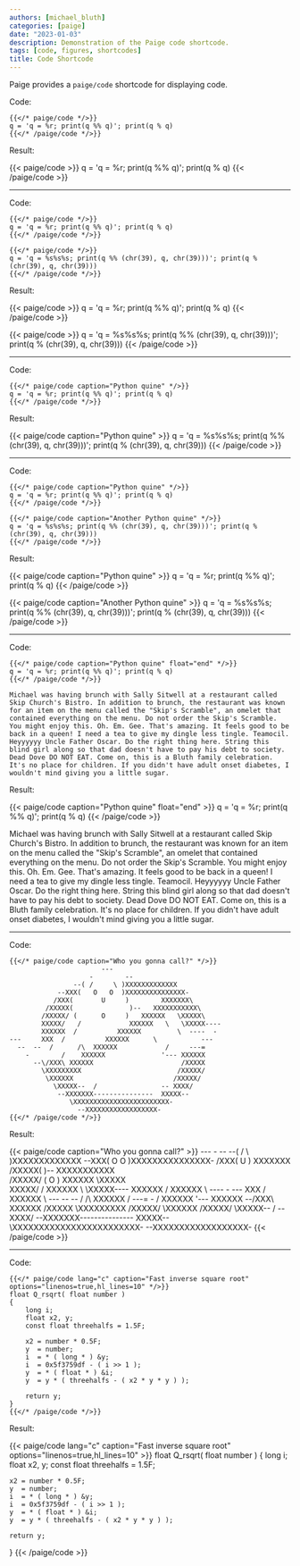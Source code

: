 ```yaml
---
authors: [michael_bluth]
categories: [paige]
date: "2023-01-03"
description: Demonstration of the Paige code shortcode.
tags: [code, figures, shortcodes]
title: Code Shortcode
---
```


Paige provides a `paige/code` shortcode for displaying code.

<!--more-->

Code:

```go-text-template
{{</* paige/code */>}}
q = 'q = %r; print(q %% q)'; print(q % q)
{{</* /paige/code */>}}
```

Result:

{{< paige/code >}}
q = 'q = %r; print(q %% q)'; print(q % q)
{{< /paige/code >}}

---

Code:

```go-text-template
{{</* paige/code */>}}
q = 'q = %r; print(q %% q)'; print(q % q)
{{</* /paige/code */>}}

{{</* paige/code */>}}
q = 'q = %s%s%s; print(q %% (chr(39), q, chr(39)))'; print(q % (chr(39), q, chr(39)))
{{</* /paige/code */>}}
```

Result:

{{< paige/code >}}
q = 'q = %r; print(q %% q)'; print(q % q)
{{< /paige/code >}}

{{< paige/code >}}
q = 'q = %s%s%s; print(q %% (chr(39), q, chr(39)))'; print(q % (chr(39), q, chr(39)))
{{< /paige/code >}}

---

Code:

```go-text-template
{{</* paige/code caption="Python quine" */>}}
q = 'q = %r; print(q %% q)'; print(q % q)
{{</* /paige/code */>}}
```

Result:

{{< paige/code caption="Python quine" >}}
q = 'q = %s%s%s; print(q %% (chr(39), q, chr(39)))'; print(q % (chr(39), q, chr(39)))
{{< /paige/code >}}

---

Code:

```go-text-template
{{</* paige/code caption="Python quine" */>}}
q = 'q = %r; print(q %% q)'; print(q % q)
{{</* /paige/code */>}}

{{</* paige/code caption="Another Python quine" */>}}
q = 'q = %s%s%s; print(q %% (chr(39), q, chr(39)))'; print(q % (chr(39), q, chr(39)))
{{</* /paige/code */>}}
```

Result:

{{< paige/code caption="Python quine" >}}
q = 'q = %r; print(q %% q)'; print(q % q)
{{< /paige/code >}}

{{< paige/code caption="Another Python quine" >}}
q = 'q = %s%s%s; print(q %% (chr(39), q, chr(39)))'; print(q % (chr(39), q, chr(39)))
{{< /paige/code >}}

---

Code:

```go-text-template
{{</* paige/code caption="Python quine" float="end" */>}}
q = 'q = %r; print(q %% q)'; print(q % q)
{{</* /paige/code */>}}

Michael was having brunch with Sally Sitwell at a restaurant called Skip Church's Bistro. In addition to brunch, the restaurant was known for an item on the menu called the "Skip's Scramble", an omelet that contained everything on the menu. Do not order the Skip's Scramble. You might enjoy this. Oh. Em. Gee. That's amazing. It feels good to be back in a queen! I need a tea to give my dingle less tingle. Teamocil. Heyyyyyy Uncle Father Oscar. Do the right thing here. String this blind girl along so that dad doesn't have to pay his debt to society. Dead Dove DO NOT EAT. Come on, this is a Bluth family celebration. It's no place for children. If you didn't have adult onset diabetes, I wouldn't mind giving you a little sugar.
```

Result:

{{< paige/code caption="Python quine" float="end" >}}
q = 'q = %r; print(q %% q)'; print(q % q)
{{< /paige/code >}}

Michael was having brunch with Sally Sitwell at a restaurant called Skip Church's Bistro. In addition to brunch, the restaurant was known for an item on the menu called the "Skip's Scramble", an omelet that contained everything on the menu. Do not order the Skip's Scramble. You might enjoy this. Oh. Em. Gee. That's amazing. It feels good to be back in a queen! I need a tea to give my dingle less tingle. Teamocil. Heyyyyyy Uncle Father Oscar. Do the right thing here. String this blind girl along so that dad doesn't have to pay his debt to society. Dead Dove DO NOT EAT. Come on, this is a Bluth family celebration. It's no place for children. If you didn't have adult onset diabetes, I wouldn't mind giving you a little sugar.

---

Code:

```go-text-template
{{</* paige/code caption="Who you gonna call?" */>}}
                       ---
                    -        --
                --( /     \ )XXXXXXXXXXXXX
            --XXX(   O   O  )XXXXXXXXXXXXXXX-
           /XXX(       U     )        XXXXXXX\
         /XXXXX(              )--   XXXXXXXXXXX\
        /XXXXX/ (      O     )   XXXXXX   \XXXXX\
        XXXXX/   /            XXXXXX   \   \XXXXX----
        XXXXXX  /          XXXXXX         \  ----  -
---     XXX  /          XXXXXX      \           ---
  --  --  /      /\  XXXXXX            /     ---=
    -        /    XXXXXX              '--- XXXXXX
      --\/XXX\ XXXXXX                      /XXXXX
        \XXXXXXXXX                        /XXXXX/
         \XXXXXX                         /XXXXX/
           \XXXXX--  /                -- XXXX/
            --XXXXXXX---------------  XXXXX--
               \XXXXXXXXXXXXXXXXXXXXXXXX-
                 --XXXXXXXXXXXXXXXXXX-
{{</* /paige/code */>}}
```

Result:

{{< paige/code caption="Who you gonna call?" >}}
                       ---
                    -        --
                --( /     \ )XXXXXXXXXXXXX
            --XXX(   O   O  )XXXXXXXXXXXXXXX-
           /XXX(       U     )        XXXXXXX\
         /XXXXX(              )--   XXXXXXXXXXX\
        /XXXXX/ (      O     )   XXXXXX   \XXXXX\
        XXXXX/   /            XXXXXX   \   \XXXXX----
        XXXXXX  /          XXXXXX         \  ----  -
---     XXX  /          XXXXXX      \           ---
  --  --  /      /\  XXXXXX            /     ---=
    -        /    XXXXXX              '--- XXXXXX
      --\/XXX\ XXXXXX                      /XXXXX
        \XXXXXXXXX                        /XXXXX/
         \XXXXXX                         /XXXXX/
           \XXXXX--  /                -- XXXX/
            --XXXXXXX---------------  XXXXX--
               \XXXXXXXXXXXXXXXXXXXXXXXX-
                 --XXXXXXXXXXXXXXXXXX-
{{< /paige/code >}}

---

Code:

```go-text-template
{{</* paige/code lang="c" caption="Fast inverse square root" options="linenos=true,hl_lines=10" */>}}
float Q_rsqrt( float number )
{
	long i;
	float x2, y;
	const float threehalfs = 1.5F;

	x2 = number * 0.5F;
	y  = number;
	i  = * ( long * ) &y;
	i  = 0x5f3759df - ( i >> 1 );
	y  = * ( float * ) &i;
	y  = y * ( threehalfs - ( x2 * y * y ) );

	return y;
}
{{</* /paige/code */>}}
```

Result:

{{< paige/code lang="c" caption="Fast inverse square root" options="linenos=true,hl_lines=10" >}}
float Q_rsqrt( float number )
{
	long i;
	float x2, y;
	const float threehalfs = 1.5F;

	x2 = number * 0.5F;
	y  = number;
	i  = * ( long * ) &y;
	i  = 0x5f3759df - ( i >> 1 );
	y  = * ( float * ) &i;
	y  = y * ( threehalfs - ( x2 * y * y ) );

	return y;
}
{{< /paige/code >}}
